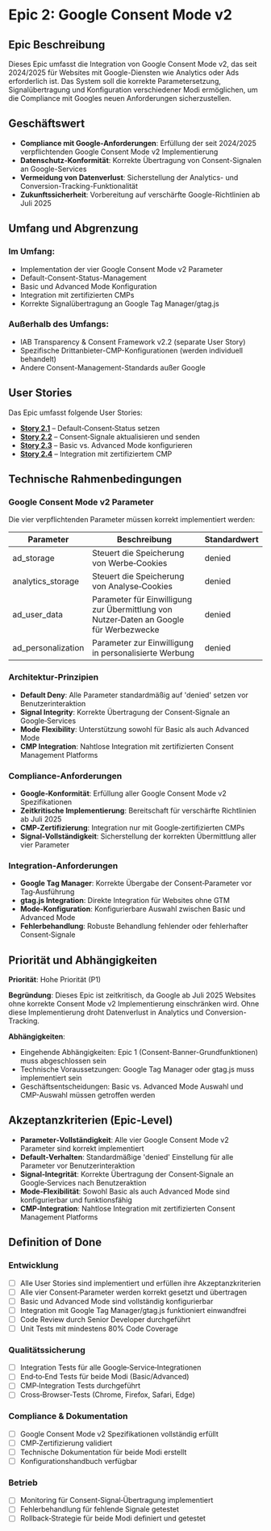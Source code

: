 # Epic 2: Google Consent Mode v2

## Epic Beschreibung

Dieses Epic umfasst die Integration von Google Consent Mode v2, das seit 2024/2025 für Websites mit Google-Diensten wie Analytics oder Ads erforderlich ist. Das System soll die korrekte Parametersetzung, Signalübertragung und Konfiguration verschiedener Modi ermöglichen, um die Compliance mit Googles neuen Anforderungen sicherzustellen.

## Geschäftswert

- **Compliance mit Google-Anforderungen**: Erfüllung der seit 2024/2025 verpflichtenden Google Consent Mode v2 Implementierung
- **Datenschutz-Konformität**: Korrekte Übertragung von Consent-Signalen an Google-Services
- **Vermeidung von Datenverlust**: Sicherstellung der Analytics- und Conversion-Tracking-Funktionalität
- **Zukunftssicherheit**: Vorbereitung auf verschärfte Google-Richtlinien ab Juli 2025

## Umfang und Abgrenzung

### Im Umfang:
- Implementation der vier Google Consent Mode v2 Parameter
- Default-Consent-Status-Management
- Basic und Advanced Mode Konfiguration
- Integration mit zertifizierten CMPs
- Korrekte Signalübertragung an Google Tag Manager/gtag.js

### Außerhalb des Umfangs:
- IAB Transparency & Consent Framework v2.2 (separate User Story)
- Spezifische Drittanbieter-CMP-Konfigurationen (werden individuell behandelt)
- Andere Consent-Management-Standards außer Google

## User Stories

Das Epic umfasst folgende User Stories:

- **[Story 2.1](user_stories/story_2.1_default_consent_status_setzen.md)** – Default‑Consent‑Status setzen
- **[Story 2.2](user_stories/story_2.2_consent_signale_aktualisieren_und_senden.md)** – Consent‑Signale aktualisieren und senden
- **[Story 2.3](user_stories/story_2.3_basic_vs_advanced_mode_konfigurieren.md)** – Basic vs. Advanced Mode konfigurieren
- **[Story 2.4](user_stories/story_2.4_integration_mit_zertifiziertem_cmp.md)** – Integration mit zertifiziertem CMP

## Technische Rahmenbedingungen

### Google Consent Mode v2 Parameter

Die vier verpflichtenden Parameter müssen korrekt implementiert werden:

| Parameter | Beschreibung | Standardwert |
|-----------|--------------|--------------|
| ad_storage | Steuert die Speicherung von Werbe‑Cookies | denied |
| analytics_storage | Steuert die Speicherung von Analyse‑Cookies | denied |
| ad_user_data | Parameter für Einwilligung zur Übermittlung von Nutzer‑Daten an Google für Werbezwecke | denied |
| ad_personalization | Parameter zur Einwilligung in personalisierte Werbung | denied |

### Architektur‑Prinzipien

- **Default Deny**: Alle Parameter standardmäßig auf 'denied' setzen vor Benutzerinteraktion
- **Signal Integrity**: Korrekte Übertragung der Consent‑Signale an Google‑Services
- **Mode Flexibility**: Unterstützung sowohl für Basic als auch Advanced Mode
- **CMP Integration**: Nahtlose Integration mit zertifizierten Consent Management Platforms

### Compliance‑Anforderungen

- **Google‑Konformität**: Erfüllung aller Google Consent Mode v2 Spezifikationen
- **Zeitkritische Implementierung**: Bereitschaft für verschärfte Richtlinien ab Juli 2025
- **CMP‑Zertifizierung**: Integration nur mit Google‑zertifizierten CMPs
- **Signal‑Vollständigkeit**: Sicherstellung der korrekten Übermittlung aller vier Parameter

### Integration‑Anforderungen

- **Google Tag Manager**: Korrekte Übergabe der Consent‑Parameter vor Tag‑Ausführung
- **gtag.js Integration**: Direkte Integration für Websites ohne GTM
- **Mode‑Konfiguration**: Konfigurierbare Auswahl zwischen Basic und Advanced Mode
- **Fehlerbehandlung**: Robuste Behandlung fehlender oder fehlerhafter Consent‑Signale

## Priorität und Abhängigkeiten

**Priorität**: Hohe Priorität (P1)

**Begründung**: Dieses Epic ist zeitkritisch, da Google ab Juli 2025 Websites ohne korrekte Consent Mode v2 Implementierung einschränken wird. Ohne diese Implementierung droht Datenverlust in Analytics und Conversion-Tracking.

**Abhängigkeiten**: 
- Eingehende Abhängigkeiten: Epic 1 (Consent-Banner-Grundfunktionen) muss abgeschlossen sein
- Technische Voraussetzungen: Google Tag Manager oder gtag.js muss implementiert sein
- Geschäftsentscheidungen: Basic vs. Advanced Mode Auswahl und CMP-Auswahl müssen getroffen werden

## Akzeptanzkriterien (Epic‑Level)

- **Parameter‑Vollständigkeit**: Alle vier Google Consent Mode v2 Parameter sind korrekt implementiert
- **Default‑Verhalten**: Standardmäßige 'denied' Einstellung für alle Parameter vor Benutzerinteraktion
- **Signal‑Integrität**: Korrekte Übertragung der Consent‑Signale an Google‑Services nach Benutzeraktion
- **Mode‑Flexibilität**: Sowohl Basic als auch Advanced Mode sind konfigurierbar und funktionsfähig
- **CMP‑Integration**: Nahtlose Integration mit zertifizierten Consent Management Platforms

## Definition of Done

### Entwicklung
- [ ] Alle User Stories sind implementiert und erfüllen ihre Akzeptanzkriterien
- [ ] Alle vier Consent‑Parameter werden korrekt gesetzt und übertragen
- [ ] Basic und Advanced Mode sind vollständig konfigurierbar
- [ ] Integration mit Google Tag Manager/gtag.js funktioniert einwandfrei
- [ ] Code Review durch Senior Developer durchgeführt
- [ ] Unit Tests mit mindestens 80% Code Coverage

### Qualitätssicherung
- [ ] Integration Tests für alle Google‑Service‑Integrationen
- [ ] End‑to‑End Tests für beide Modi (Basic/Advanced)
- [ ] CMP‑Integration Tests durchgeführt
- [ ] Cross‑Browser‑Tests (Chrome, Firefox, Safari, Edge)

### Compliance & Dokumentation
- [ ] Google Consent Mode v2 Spezifikationen vollständig erfüllt
- [ ] CMP‑Zertifizierung validiert
- [ ] Technische Dokumentation für beide Modi erstellt
- [ ] Konfigurationshandbuch verfügbar

### Betrieb
- [ ] Monitoring für Consent‑Signal‑Übertragung implementiert
- [ ] Fehlerbehandlung für fehlende Signale getestet
- [ ] Rollback‑Strategie für beide Modi definiert und getestet
